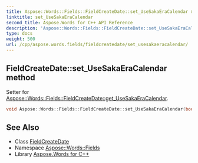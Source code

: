 ```yaml
---
title: Aspose::Words::Fields::FieldCreateDate::set_UseSakaEraCalendar method
linktitle: set_UseSakaEraCalendar
second_title: Aspose.Words for C++ API Reference
description: 'Aspose::Words::Fields::FieldCreateDate::set_UseSakaEraCalendar method. Setter for Aspose::Words::Fields::FieldCreateDate::get_UseSakaEraCalendar in C++.'
type: docs
weight: 500
url: /cpp/aspose.words.fields/fieldcreatedate/set_usesakaeracalendar/
---
```

## FieldCreateDate::set_UseSakaEraCalendar method


Setter for [Aspose::Words::Fields::FieldCreateDate::get_UseSakaEraCalendar](../get_usesakaeracalendar/).

```cpp
void Aspose::Words::Fields::FieldCreateDate::set_UseSakaEraCalendar(bool value)
```

## See Also

* Class [FieldCreateDate](../)
* Namespace [Aspose::Words::Fields](../../)
* Library [Aspose.Words for C++](../../../)
